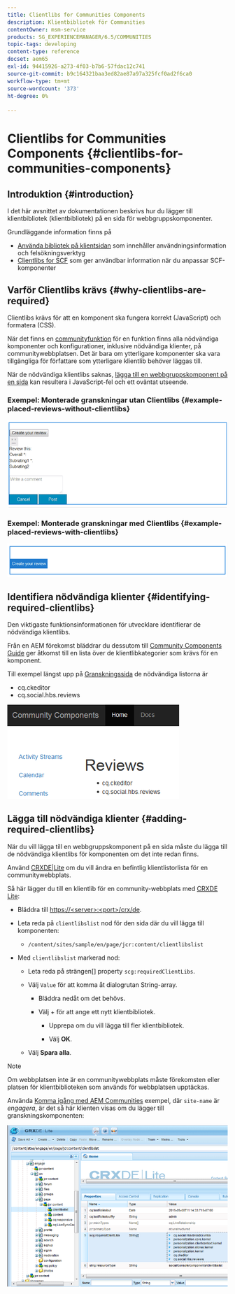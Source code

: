 ```yaml
---
title: Clientlibs for Communities Components
description: Klientbibliotek för Communities
contentOwner: msm-service
products: SG_EXPERIENCEMANAGER/6.5/COMMUNITIES
topic-tags: developing
content-type: reference
docset: aem65
exl-id: 94415926-a273-4f03-b7b6-57fdac12c741
source-git-commit: b9c164321baa3ed82ae87a97a325fcf0ad2f6ca0
workflow-type: tm+mt
source-wordcount: '373'
ht-degree: 0%

---
```


# Clientlibs for Communities Components {#clientlibs-for-communities-components}

## Introduktion {#introduction}

I det här avsnittet av dokumentationen beskrivs hur du lägger till klientbibliotek (klientbibliotek) på en sida för webbgruppskomponenter.

Grundläggande information finns på

* [Använda bibliotek på klientsidan](/help/sites-developing/clientlibs.md) som innehåller användningsinformation och felsökningsverktyg
* [Clientlibs for SCF](/help/communities/client-customize.md#clientlibs) som ger användbar information när du anpassar SCF-komponenter


## Varför Clientlibs krävs {#why-clientlibs-are-required}

Clientlibs krävs för att en komponent ska fungera korrekt (JavaScript) och formatera (CSS).

När det finns en [communityfunktion](/help/communities/functions.md) för en funktion finns alla nödvändiga komponenter och konfigurationer, inklusive nödvändiga klienter, på communitywebbplatsen. Det är bara om ytterligare komponenter ska vara tillgängliga för författare som ytterligare klientlib behöver läggas till.

När de nödvändiga klientlibs saknas, [lägga till en webbgruppskomponent på en sida](/help/communities/author-communities.md) kan resultera i JavaScript-fel och ett oväntat utseende.

### Exempel: Monterade granskningar utan Clientlibs {#example-placed-reviews-without-clientlibs}

![monterade granskningar](assets/placed-reviews.png)

### Exempel: Monterade granskningar med Clientlibs {#example-placed-reviews-with-clientlibs}

![reviews-clientlibs](assets/reviews-clientlibs.png)

## Identifiera nödvändiga klienter {#identifying-required-clientlibs}

Den viktigaste funktionsinformationen för utvecklare identifierar de nödvändiga klientlibs.

Från en AEM förekomst bläddrar du dessutom till [Community Components Guide](/help/communities/components-guide.md) ger åtkomst till en lista över de klientlibkategorier som krävs för en komponent.

Till exempel längst upp på [Granskningssida](https://localhost:4502/content/community-components/en/reviews.html) de nödvändiga listorna är

* cq.ckeditor
* cq.social.hbs.reviews

![clientlibs-reviews](assets/clientlibs-reviews.png)

## Lägga till nödvändiga klienter {#adding-required-clientlibs}

När du vill lägga till en webbgruppskomponent på en sida måste du lägga till de nödvändiga klientlibs för komponenten om det inte redan finns.

Använd [CRXDE|Lite](#using-crxde-lite) om du vill ändra en befintlig klientlistorlista för en communitywebbplats.

Så här lägger du till en klientlib för en community-webbplats med [CRXDE Lite](/help/sites-developing/developing-with-crxde-lite.md):

* Bläddra till [https://&lt;server>:&lt;port>/crx/de](https://localhost:4502/crx/de).
* Leta reda på `clientlibslist` nod för den sida där du vill lägga till komponenten:

   * `/content/sites/sample/en/page/jcr:content/clientlibslist`

* Med `clientlibslist` markerad nod:

   * Leta reda på strängen[] property `scg:requiredClientLibs`.
   * Välj `Value` för att komma åt dialogrutan String-array.

      * Bläddra nedåt om det behövs.
      * Välj + för att ange ett nytt klientbibliotek.

         * Upprepa om du vill lägga till fler klientbibliotek.

         * Välj **OK**.

   * Välj **Spara alla**.

>[!NOTE]
>
>Om webbplatsen inte är en communitywebbplats måste förekomsten eller platsen för klientbiblioteken som används för webbplatsen upptäckas.

Använda [Komma igång med AEM Communities](/help/communities/getting-started.md) exempel, där `site-name` är *engagera*, är det så här klienten visas om du lägger till granskningskomponenten:

![review-component](assets/review-component.png)
